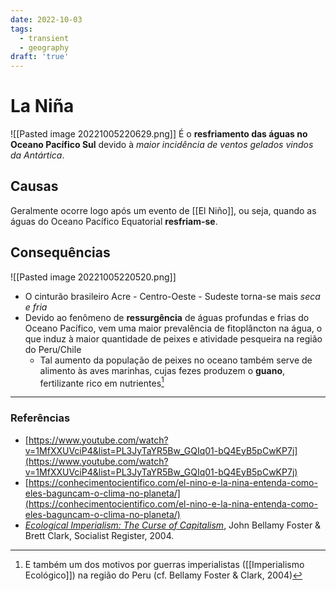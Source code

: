 ```yaml
---
date: 2022-10-03
tags:
  - transient
  - geography
draft: 'true'
---
```

# La Niña
![[Pasted image 20221005220629.png]]
É o **resfriamento das águas no Oceano Pacífico Sul** devido à *maior incidência de ventos gelados vindos da Antártica*.

## Causas
Geralmente ocorre logo após um evento de [[El Niño]], ou seja, quando as águas do Oceano Pacífico Equatorial **resfriam-se**. 

## Consequências
![[Pasted image 20221005220520.png]]
- O cinturão brasileiro Acre - Centro-Oeste - Sudeste torna-se mais *seca e fria*
- Devido ao fenômeno de  **ressurgência** de águas profundas e frias do Oceano Pacífico, vem uma maior prevalência de fitoplâncton na água, o que induz à maior quantidade de peixes e atividade pesqueira na região do Peru/Chile
	- Tal aumento da população de peixes no oceano também serve de alimento às aves marinhas, cujas fezes produzem o **guano**, fertilizante rico em nutrientes[^1]


---
### Referências
- [https://www.youtube.com/watch?v=1MfXXUVciP4&list=PL3JyTaYR5Bw_GQIq01-bQ4EyB5pCwKP7j](https://www.youtube.com/watch?v=1MfXXUVciP4&list=PL3JyTaYR5Bw_GQIq01-bQ4EyB5pCwKP7j)
- [https://conhecimentocientifico.com/el-nino-e-la-nina-entenda-como-eles-baguncam-o-clima-no-planeta/](https://conhecimentocientifico.com/el-nino-e-la-nina-entenda-como-eles-baguncam-o-clima-no-planeta/)
- [*Ecological Imperialism: The Curse of Capitalism*](https://socialistregister.com/index.php/srv/article/view/5817), John Bellamy Foster & Brett Clark, Socialist Register, 2004.
  
[^1]: E também um dos motivos por guerras imperialistas ([[Imperialismo Ecológico]]) na região do Peru (cf. Bellamy Foster & Clark, 2004)